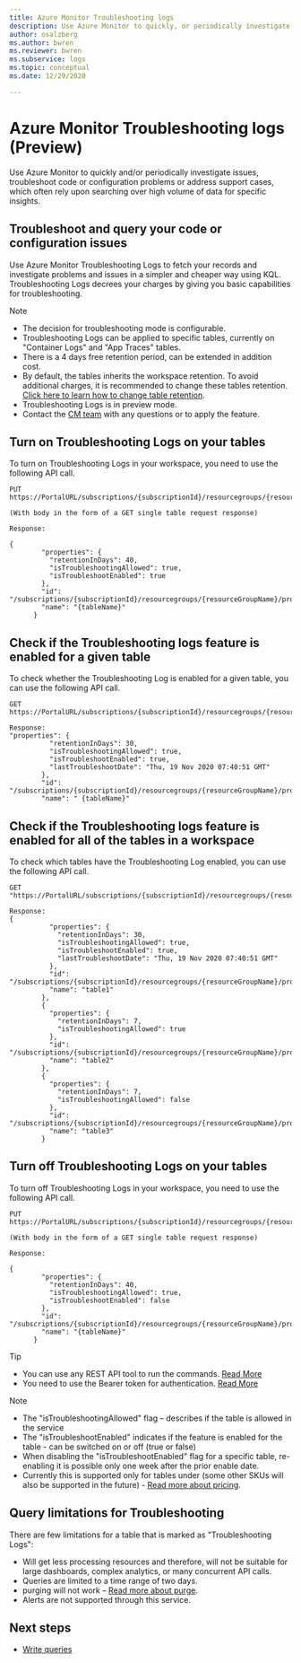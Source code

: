 ```yaml
---
title: Azure Monitor Troubleshooting logs
description: Use Azure Monitor to quickly, or periodically investigate issues, troubleshoot code or configuration problems or address support cases, which often rely upon searching over high volume of data for specific insights.
author: osalzberg
ms.author: bwren
ms.reviewer: bwren
ms.subservice: logs
ms.topic: conceptual
ms.date: 12/29/2020

---
```


# Azure Monitor Troubleshooting logs (Preview)
Use Azure Monitor to quickly and/or periodically investigate issues, troubleshoot code or configuration problems or address support cases, which often rely upon searching over high volume of data for specific insights.

## Troubleshoot and query your code or configuration issues
Use Azure Monitor Troubleshooting Logs to fetch your records and investigate problems and issues in a simpler and cheaper way using KQL.
Troubleshooting Logs decrees your charges by giving you basic capabilities for troubleshooting.

> [!NOTE]
>* The decision for troubleshooting mode is configurable.
>* Troubleshooting Logs can be applied to specific tables, currently on "Container Logs" and "App Traces" tables.
>* There is a 4 days free retention period, can be extended in addition cost.
>* By default, the tables inherits the workspace retention. To avoid additional charges, it is recommended to change these tables retention. [Click here to learn how to change table retention](https://docs.microsoft.com//azure/azure-monitor/platform/manage-cost-storage).
> * Troubleshooting Logs is in preview mode.
>* Contact the [CM team](mailto:XXXXXXX@microsoft.com) with any questions or to apply the feature.

## Turn on Troubleshooting Logs on your tables

To turn on Troubleshooting Logs in your workspace, you need to use the following API call.
```http
PUT https://PortalURL/subscriptions/{subscriptionId}/resourcegroups/{resourceGroupName}/providers/Microsoft.OperationalInsights/workspaces/{workspaceName}/tables/{tableName}

(With body in the form of a GET single table request response)

Response:

{
        "properties": {
          "retentionInDays": 40,
          "isTroubleshootingAllowed": true,
          "isTroubleshootEnabled": true
        },
        "id": "/subscriptions/{subscriptionId}/resourcegroups/{resourceGroupName}/providers/Microsoft.OperationalInsights/workspaces/{workspaceName}/tables/{tableName}",
        "name": "{tableName}"
      }
```
## Check if the Troubleshooting logs feature is enabled for a given table
To check whether the Troubleshooting Log is enabled for a given table, you can use the following API call.

```http
GET https://PortalURL/subscriptions/{subscriptionId}/resourcegroups/{resourceGroupName}/providers/Microsoft.OperationalInsights/workspaces/{workspaceName}/tables/{tableName}

Response: 
"properties": {
          "retentionInDays": 30,
          "isTroubleshootingAllowed": true,
          "isTroubleshootEnabled": true,
          "lastTroubleshootDate": "Thu, 19 Nov 2020 07:40:51 GMT"
        },
        "id": "/subscriptions/{subscriptionId}/resourcegroups/{resourceGroupName}/providers/microsoft.operationalinsights/workspaces/{workspaceName}/tables/{tableName}",
        "name": " {tableName}"

```
## Check if the Troubleshooting logs feature is enabled for all of the tables in a workspace
To check which tables have the Troubleshooting Log enabled, you can use the following API call.

```http
GET "https://PortalURL/subscriptions/{subscriptionId}/resourcegroups/{resourceGroupName}/providers/Microsoft.OperationalInsights/workspaces/{workspaceName}/tables"

Response: 
{
          "properties": {
            "retentionInDays": 30,
            "isTroubleshootingAllowed": true,
            "isTroubleshootEnabled": true,
            "lastTroubleshootDate": "Thu, 19 Nov 2020 07:40:51 GMT"
          },
          "id": "/subscriptions/{subscriptionId}/resourcegroups/{resourceGroupName}/providers/microsoft.operationalinsights/workspaces/{workspaceName}/tables/table1",
          "name": "table1"
        },
        {
          "properties": {
            "retentionInDays": 7,
            "isTroubleshootingAllowed": true
          },
          "id": "/subscriptions/{subscriptionId}/resourcegroups/{resourceGroupName}/providers/microsoft.operationalinsights/workspaces/{workspaceName}/tables/table2",
          "name": "table2"
        },
        {
          "properties": {
            "retentionInDays": 7,
            "isTroubleshootingAllowed": false
          },
          "id": "/subscriptions/{subscriptionId}/resourcegroups/{resourceGroupName}/providers/microsoft.operationalinsights/workspaces/{workspaceName}/tables/table3",
          "name": "table3"
        }
```
## Turn off Troubleshooting Logs on your tables

To turn off Troubleshooting Logs in your workspace, you need to use the following API call.
```http
PUT https://PortalURL/subscriptions/{subscriptionId}/resourcegroups/{resourceGroupName}/providers/Microsoft.OperationalInsights/workspaces/{workspaceName}/tables/{tableName}

(With body in the form of a GET single table request response)

Response:

{
        "properties": {
          "retentionInDays": 40,
          "isTroubleshootingAllowed": true,
          "isTroubleshootEnabled": false
        },
        "id": "/subscriptions/{subscriptionId}/resourcegroups/{resourceGroupName}/providers/Microsoft.OperationalInsights/workspaces/{workspaceName}/tables/{tableName}",
        "name": "{tableName}"
      }
```
>[!TIP]
>* You can use any REST API tool to run the commands. [Read More](https://docs.microsoft.com/rest/api/azure/)
>* You need to use the Bearer token for authentication. [Read More](https://social.technet.microsoft.com/wiki/contents/articles/51140.azure-rest-management-api-the-quickest-way-to-get-your-bearer-token.aspx)

>[!NOTE]
>* The "isTroubleshootingAllowed" flag – describes if the table is allowed in the service
>* The "isTroubleshootEnabled" indicates if the feature is enabled for the table - can be switched on or off (true or false)
>* When disabling the "isTroubleshootEnabled" flag for a specific table, re-enabling it is possible only one week after the prior enable date.
>* Currently this is supported only for tables under (some other SKUs will also be supported in the future) - [Read more about pricing](https://docs.microsoft.com/services-hub/health/azure_pricing).

## Query limitations for Troubleshooting
There are few limitations for a table that is marked as "Troubleshooting Logs":
*	Will get less processing resources and therefore, will not be suitable for large dashboards, complex analytics, or many concurrent API calls.
*	Queries are limited to a time range of two days.
* purging will not work – [Read more about purge](https://docs.microsoft.com/rest/api/loganalytics/workspacepurge/purge).
* Alerts are not supported through this service.
## Next steps
* [Write queries](https://docs.microsoft.com/azure/data-explorer/write-queries)


